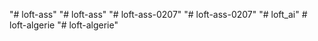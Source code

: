 "# loft-ass" 
"# loft-ass" 
"# loft-ass-0207" 
"# loft-ass-0207" 
"# loft_ai" 
#   l o f t - a l g e r i e  
 "# loft-algerie" 

